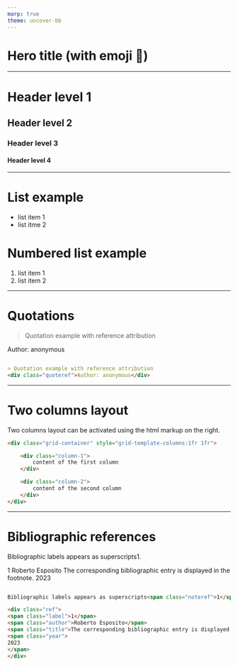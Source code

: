 ```yaml
---
marp: true
theme: uncover-bb
---
```


# <!-- fit --> Hero title (with emoji 🦸)

---

# Header level 1
## Header level 2
### Header level 3
#### Header level 4


---

# List example

- list item 1
- list itme 2

# Numbered list example

1. list item 1
2. list item 2

---

# Quotations

<div class="grid-container" style="grid-template-columns:1fr 1fr">

<div class="column-1">

> Quotation example with reference attribution
<div class="quoteref">Author: anonymous</div>

</div>

<div class="column-2">

```markdown

> Quotation example with reference attribution
<div class="quoteref">Author: anonymous</div>

```

</div>

</div>



---

# Two columns layout

<div class="grid-container" style="grid-template-columns:1fr 1fr">

<div class="column-1">
    Two columns layout can be activated using the html markup on the right.
</div>

<div class="column-2">

```html
<div class="grid-container" style="grid-template-columns:1fr 1fr">

    <div class="column-1">
        content of the first column
    </div>

    <div class="column-2">
        content of the second column
    </div>
</div>
```
</div>

</div>

</div>

</div>

---

# Bibliographic references


<div class="grid-container" style="grid-template-columns:1fr 1fr">

<div class="column-1">


Bibliographic labels appears as superscripts<span class="noteref">1</span>.

<div class="ref">
<span class="label">1</span>
<span class="author">Roberto Esposito</span>
<span class="title">The corresponding bibliographic entry is displayed in the footnote.<span>
<span class="year">
2023
</span>
</div>

</div>

<div class="column-2">

```html

Bibliographic labels appears as superscripts<span class="noteref">1</span>.

<div class="ref">
<span class="label">1</span>
<span class="author">Roberto Esposito</span>
<span class="title">The corresponding bibliographic entry is displayed in the footnote.<span>
<span class="year">
2023
</span>
</div>

```

</div>

</div>






